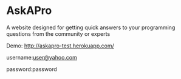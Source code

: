 # AskAPro

A website designed for getting quick answers to your programming questions from the community or experts

Demo:
http://askapro-test.herokuapp.com/

username:user@yahoo.com

password:password
